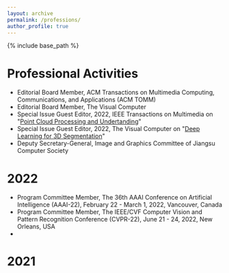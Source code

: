 ```yaml
---
layout: archive
permalink: /professions/
author_profile: true
---
```


{% include base_path %}

Professional Activities
======
* Editorial Board Member, ACM Transactions on Multimedia Computing, Communications, and Applications (ACM TOMM)
* Editorial Board Member, The Visual Computer
* Special Issue Guest Editor, 2022, IEEE Transactions on Multimedia on "[Point Cloud Processing and Undertanding]( https://signalprocessingsociety.org/sites/default/files/uploads/special_issues_deadlines/TMM_SI_point_cloud.pdf)"
* Special Issue Guest Editor, 2022, The Visual Computer on "[Deep Learning for 3D Segmentation](https://www.springer.com/journal/371/updates/20164708)"
* Deputy Secretary-General, Image and Graphics Committee of Jiangsu Computer Society

2022
======
* Program Committee Member, The 36th AAAI Conference on Artificial Intelligence (AAAI-22), February 22 - March 1, 2022, Vancouver, Canada
* Program Committee Member, The IEEE/CVF Computer Vision and Pattern Recognition Conference (CVPR-22), June 21 - 24, 2022, New Orleans, USA
* 

  
2021
======




